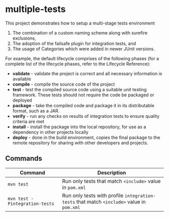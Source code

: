 # multiple-tests

This project demonstrates how to setup a multi-stage tests environment

1. The combination of a custom naming scheme along with surefire exclusions,
1. The adoption of the failsafe plugin for integration tests, and
1. The usage of Categories which were added in newer JUnit versions.

For example, the default lifecycle comprises of the following phases (for a complete list of the lifecycle phases, refer to the Lifecycle Reference):

- **validate** - validate the project is correct and all necessary information is available
- **compile** - compile the source code of the project
- **test** - test the compiled source code using a suitable unit testing framework. These tests should not require the code be packaged or deployed
- **package** - take the compiled code and package it in its distributable format, such as a JAR.
- **verify** - run any checks on results of integration tests to ensure quality criteria are met
- **install** - install the package into the local repository, for use as a dependency in other projects locally
- **deploy** - done in the build environment, copies the final package to the remote repository for sharing with other developers and projects.

## Commands
Command | Description
---|---
`mvn test` | Run only tests that match `<include>` value in `pom.xml`
`mvn test -Pintegration-tests` | Run only tests with profile `integration-tests` that match `<include>` value in `pom.xml`